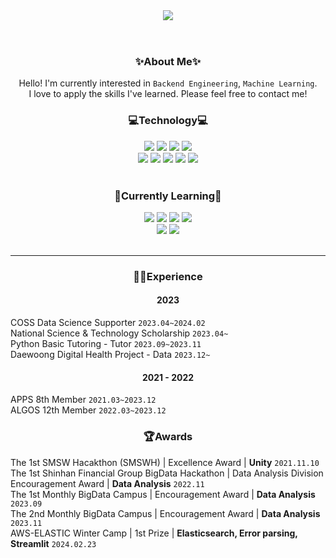 <!--
**coringcoring/coringcoring** is a ✨ _special_ ✨ repository because its `README.md` (this file) appears on your GitHub profile.

Here are some ideas to get you started:

- 🔭 I’m currently working on ...
- 🌱 I’m currently learning ...
- 👯 I’m looking to collaborate on ...
- 🤔 I’m looking for help with ...
- 💬 Ask me about ...
- 📫 How to reach me: ...
- 😄 Pronouns: ...
- ⚡ Fun fact: ...
<img src="https://img.shields.io/badge/C++-00599C.svg?&style=for-the-badge&logo=C++&logoColor=white"/>
-->

<div align="center">
  <header>
    <img src="https://capsule-render.vercel.app/api?type=waving&color=gradient&height=300&section=header&text=JinYoung%20Kim&fontSize=70"/>
  </header>
  <h3>✨About Me✨</h3>
  Hello! I'm currently interested in <code>Backend Engineering</code>, <code>Machine Learning</code>.<br>
  I love to apply the skills I've learned. Please feel free to contact me!
  
  <h3>💻Technology💻</h3>
  <img src="https://img.shields.io/badge/Jupyter-F37626.svg?&style=for-the-badge&logo=Jupyter&logoColor=white"/>
  <img src="https://img.shields.io/badge/googlecolab-F9AB00.svg?&style=for-the-badge&logo=googlecolab&logoColor=white"/>
  <img src="https://img.shields.io/badge/Spring-6DB33F?style=for-the-badge&logo=Spring&logoColor=white"/>
  <img src="https://img.shields.io/badge/SpringBoot-6DB33F?style=for-the-badge&logo=SpringBoot&logoColor=white"/>
  <br>
  <img src="https://img.shields.io/badge/MySQL-4479A1?style=for-the-badge&logo=MySQL&logoColor=white"/>
  <img src="https://img.shields.io/badge/flask-000000?style=for-the-badge&logo=flask&logoColor=white"/>
  <img src="https://img.shields.io/badge/AWS-232F3E?style=for-the-badge&logo=Amazon AWS&logoColor=white"/>
  <img src="https://img.shields.io/badge/elasticsearch-005571?style=for-the-badge&logo=elasticsearch&logoColor=white"/>
  <img src="https://img.shields.io/badge/streamlit-FF4B4B1?style=for-the-badge&logo=streamlit&logoColor=white"/>
  <br><br> 
  <h3>🌱Currently Learning🌱</h3>
  <img src="https://img.shields.io/badge/Spring-6DB33F?style=for-the-badge&logo=Spring&logoColor=white"/>
  <img src="https://img.shields.io/badge/SpringBoot-6DB33F?style=for-the-badge&logo=SpringBoot&logoColor=white"/>
  <img src="https://img.shields.io/badge/MySQL-4479A1?style=for-the-badge&logo=MySQL&logoColor=white"/>
  <img src="https://img.shields.io/badge/AWS-232F3E?style=for-the-badge&logo=Amazon AWS&logoColor=white"/>
  <br>
  <img src="https://img.shields.io/badge/elasticsearch-005571?style=for-the-badge&logo=elasticsearch&logoColor=white"/>
  <img src="https://img.shields.io/badge/postgresql-4169E1?style=for-the-badge&logo=postgresql&logoColor=white"/>
  <br><br>
  <!--
  <br><br><br>
  <img src="https://github-readme-stats.vercel.app/api?username=coringcoring&show_icons=true&theme=dark"/>
  <img src="http://mazassumnida.wtf/api/generate_badge?boj=niwa32329"/> 
  -->
</div>

---

<div align="center">
  <h3>👩‍💻Experience</h3>
  <h4>2023</h4>
  <div style="text-align: left;">
      COSS Data Science Supporter <code>2023.04~2024.02</code><br> 
      National Science & Technology Scholarship <code>2023.04~</code><br>
      Python Basic Tutoring - Tutor <code>2023.09~2023.11</code><br>
      Daewoong Digital Health Project - Data <code>2023.12~</code>
  </div>
  <h4>2021 - 2022 </h4>
  <div style="text-align: left;">
      APPS 8th Member <code>2021.03~2023.12</code><br>
      ALGOS 12th Member <code>2022.03~2023.12</code><br>
  </div>
  <h3>🏆Awards</h3>
  <div style="text-align: left;">
    The 1st SMSW Hacakthon (SMSWH) | Excellence Award | <strong>Unity</strong> <code>2021.11.10</code> <br>
    The 1st Shinhan Financial Group BigData Hackathon | Data Analysis Division Encouragement Award | <strong>Data Analysis</strong> <code>2022.11</code><br>
    The 1st Monthly BigData Campus | Encouragement Award | <strong>Data Analysis</strong> <code>2023.09</code><br>
    The 2nd Monthly BigData Campus | Encouragement Award | <strong>Data Analysis</strong> <code>2023.11</code><br>
    AWS-ELASTIC Winter Camp | 1st Prize | <strong>Elasticsearch, Error parsing, Streamlit</strong> <code>2024.02.23</code>
  </div>
  <!--<a href="https://github.com/coringcoring"><img align="center" style="height:180px" src="https://github-readme-stats.vercel.app/api/top-langs/?username=coringcoring&layout=compact&theme=nord&hide_border=true" /></a> -->
</div>


